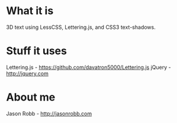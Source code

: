 
# What it is
3D text using LessCSS, Lettering.js, and CSS3 text-shadows.

# Stuff it uses
Lettering.js - https://github.com/davatron5000/Lettering.js
jQuery - http://jquery.com

# About me
Jason Robb - http://jasonrobb.com
